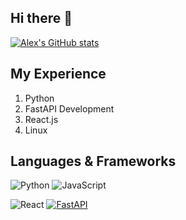 ## Hi there 👋

[![Alex's GitHub stats](https://github-readme-stats.vercel.app/api?username=alexjslessor)](https://github.com/alexjslessor/github-readme-stats)

## My Experience
  1. Python
  2. FastAPI Development
  3. React.js 
  4. Linux 

## Languages & Frameworks

![Python](https://img.shields.io/badge/-Python-black?style=flat-square&logo=Python)
![JavaScript](https://img.shields.io/badge/-JavaScript-00599C?style=flat-square&logo=JavaScript)

![React](https://img.shields.io/badge/-React-informational?tyle=flat-square&logo=React)
[![FastAPI](https://img.shields.io/badge/FastAPI-005571?logo=fastapi&logoColor=white&style=for-the-badge)](https://fastapi.tiangolo.com)


<!--
![Java](https://img.shields.io/badge/-Java-C14438?style=flat-square&logo=Java)
![C++](https://img.shields.io/badge/-C%2B%2B-yellow?style=flat-square&logo=C++)
![Haskell](https://img.shields.io/badge/-Haskell-blueviolet?style=flat-square&logo=Haskell)
![JavaScript](https://img.shields.io/badge/-JavaScript-00599C?style=flat-square&logo=JavaScript)

## Frequently Used Technical Stack
![Django](https://img.shields.io/badge/-Django-green?tyle=flat-square&logo=Django)
![Spring](https://img.shields.io/badge/-Spring-yellow?tyle=flat-square&logo=Spring)
![React](https://img.shields.io/badge/-React-informational?tyle=flat-square&logo=React)
![jQuery](https://img.shields.io/badge/-jQuery-blue?tyle=flat-square&logo=jQuery)
![PostgreSQL](https://img.shields.io/badge/-PostgreSQL-brightgreen?tyle=flat-square&logo=PostgreSQL)
![Redic](https://img.shields.io/badge/-Redis-9cf?tyle=flat-square&logo=Redis)
![Scikit-learn](https://img.shields.io/badge/scikit--learn-scikit--learn-important?tyle=flat-square&logo=scikit-learn)
![NumPy](https://img.shields.io/badge/Numpy-Numpy-success?tyle=flat-square&logo=Numpy)
![Pandas](https://img.shields.io/badge/Pandas-Pandas-informational?tyle=flat-square&logo=Pandas)

**alexjslessor/alexjslessor** is a ✨ _special_ ✨ repository because its `README.md` (this file) appears on your GitHub profile.

Here are some ideas to get you started:

- 🔭 I’m currently working on ...
- 🌱 I’m currently learning ...
- 👯 I’m looking to collaborate on ...
- 🤔 I’m looking for help with ...
- 💬 Ask me about ...
- 📫 How to reach me: ...
- 😄 Pronouns: ...
- ⚡ Fun fact: ...
-->
